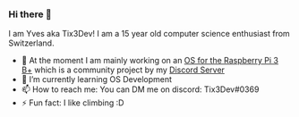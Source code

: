 ### Hi there 👋

I am Yves aka Tix3Dev! I am a 15 year old computer science enthusiast from Switzerland. 

- 🔭 At the moment I am mainly working on an [OS for the Raspberry Pi 3 B+](https://github.com/GENADEV/GENADEV_OS) which is a community project by my [Discord Server](https://disboard.org/server/819953014953476126)
- 🌱 I’m currently learning OS Development
- 📫 How to reach me: You can DM me on discord: Tix3Dev#0369
- ⚡ Fun fact: I like climbing :D
